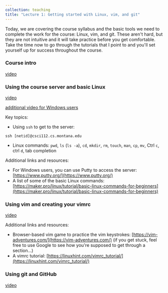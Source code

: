```yaml
---
collection: teaching
title: "Lecture 1: Getting started with Linux, vim, and git"
---
```


Today, we are covering the course syllabus and the basic tools we need to
complete the work for the course: Linux, vim, and git. These aren't hard, but
they are not intuitive and it will take practice before you get comfortable.
Take the time now to go through the tutorials that I point to and you'll set
yourself up for success throughout the course.

### Course intro
[video]()

### Using the course server and basic Linux
[video]()

[additional video for Windows users]()

Key topics:
* Using `ssh` to get to the server:
```
ssh [netid]@csci112.cs.montana.edu
```
* Linux commands: `pwd`, `ls` (`ls -a`), `cd`, `mkdir`, `rm`, `touch`, `man`,
	`cp`, `mv`, Ctrl `c`, ctrl `d`, tab completion

Additional links and resources:
* For Windows users, you can use Putty to access the server: [https://www.putty.org/](https://www.putty.org/)
* A list of some of the basic Linux commands: [https://maker.pro/linux/tutorial/basic-linux-commands-for-beginners](https://maker.pro/linux/tutorial/basic-linux-commands-for-beginners)

### Using vim and creating your vimrc
[video]()

Additional links and resources:
* Browser-based vim game to practice the vim keystrokes: [https://vim-adventures.com/](https://vim-adventures.com/) (if you
	get stuck, feel free to use Google to see how you're supposed to get
	through a section...)
* A vimrc tutorial: [https://linuxhint.com/vimrc_tutorial/](https://linuxhint.com/vimrc_tutorial/)

### Using git and GitHub
[video]()
